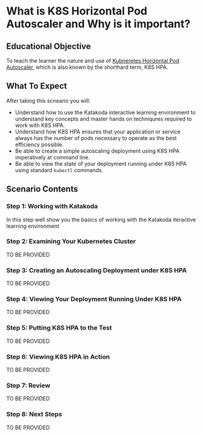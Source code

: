 # What is K8S Horizontal Pod Autoscaler and Why is it important?

## Educational Objective

To teach the learner the nature and use of [Kubneretes Horizontal Pod Autoscaler](https://kubernetes.io/docs/tasks/run-application/horizontal-pod-autoscale/), which is also known by the
 shorthard term, K8S HPA.

## What To Expect

After taking this scneario you will:

* Understand how to use the  Katakoda interactive learning environment to understand key concepts
and master hands on techniqures required to work with K8S HPA.
* Understand how K8S HPA ensures that your application or service always has the number of pods necessary
to operate as the best efficiency possible.
* Be able to create a simple autoscaling deployment using K8S HPA imperatively at command line.
* Be able to view the state of your deployment running under K8S HPA using standard `kubectl` commands.

## Scenario Contents

### Step 1: Working with Katakoda
In this step well show you the basics of working with the Katakoda iteractive learning environment

### Step 2: Examining Your Kubernetes Cluster

TO BE PROVIDED

### Step 3: Creating an Autoscaling Deployment under K8S HPA

TO BE PROVIDED

### Step 4: Viewing Your Deployment Running Under K8S HPA

TO BE PROVIDED

### Step 5: Putting K8S HPA to the Test

TO BE PROVIDED

### Step 6: Viewing K8S HPA in Action

TO BE PROVIDED

### Step 7: Review

TO BE PROVIDED

### Step 8: Next Steps

TO BE PROVIDED